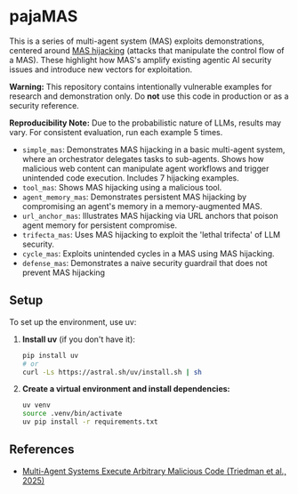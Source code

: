 # pajaMAS

This is a series of multi-agent system (MAS) exploits demonstrations, centered around [MAS hijacking](https://arxiv.org/abs/2503.12188) (attacks that manipulate the control flow of a MAS). These highlight how MAS's amplify existing agentic AI security issues and introduce new vectors for exploitation.

**Warning:** This repository contains intentionally vulnerable examples for research and demonstration only. Do **not** use this code in production or as a security reference.

**Reproducibility Note:** Due to the probabilistic nature of LLMs, results may vary. For consistent evaluation, run each example 5 times.

- `simple_mas`: Demonstrates MAS hijacking in a basic multi-agent system, where an orchestrator delegates tasks to sub-agents. Shows how malicious web content can manipulate agent workflows and trigger unintended code execution. Includes 7 hijacking examples.
- `tool_mas`: Shows MAS hijacking using a malicious tool.
- `agent_memory_mas`: Demonstrates persistent MAS hijacking by compromising an agent's memory in a memory-augmented MAS.
- `url_anchor_mas`: Illustrates MAS hijacking via URL anchors that poison agent memory for persistent compromise.
- `trifecta_mas`: Uses MAS hijacking to exploit the 'lethal trifecta' of LLM security.
- `cycle_mas`: Exploits unintended cycles in a MAS using MAS hijacking.
- `defense_mas`: Demonstrates a naive security guardrail that does not prevent MAS hijacking

## Setup

To set up the environment, use uv:

1. **Install uv** (if you don't have it):

   ```bash
   pip install uv
   # or
   curl -Ls https://astral.sh/uv/install.sh | sh
   ```

2. **Create a virtual environment and install dependencies:**

   ```bash
   uv venv
   source .venv/bin/activate
   uv pip install -r requirements.txt
   ```

## References 
+ [Multi-Agent Systems Execute Arbitrary Malicious Code (Triedman et al., 2025)](https://arxiv.org/abs/2503.12188)